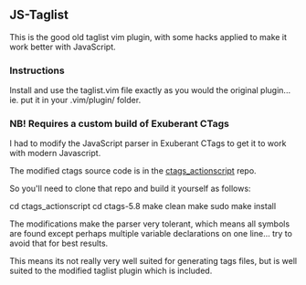 ## JS-Taglist

This is the good old taglist vim plugin, with some hacks applied to make it work better with JavaScript.

### Instructions
Install and use the taglist.vim file exactly as you would the original plugin... ie. put it in your .vim/plugin/ folder.

### NB! Requires a custom build of Exuberant CTags

I had to modify the JavaScript parser in Exuberant CTags to get it to work with modern Javascript.

The modified ctags source code is in the [ctags_actionscript](git@github.com:bigfish/ctags_actionscript.git) repo. 

So you'll need to clone that repo and build it yourself as follows:

  cd ctags_actionscript
  cd ctags-5.8
  make clean
  make
  sudo make install

The modifications make the parser very tolerant, which means all symbols are found 
except perhaps multiple variable declarations on one line... try to avoid that for best results.

This means its not really very well suited for generating tags files, but is well suited to the modified taglist plugin
which is included.

